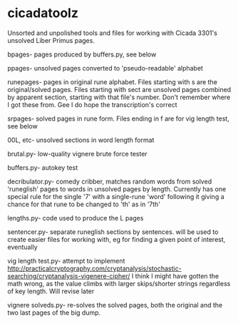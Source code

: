 # cicadatoolz
Unsorted and unpolished tools and files for working with Cicada 3301's unsolved Liber Primus pages.


bpages- pages produced by buffers.py, see below

ppages- unsolved pages converted to 'pseudo-readable' alphabet

runepages- pages in original rune alphabet. Files starting with s are the original/solved pages. Files starting with sect are unsolved pages combined by apparent section, starting with that file's number. Don't remember where I got these from. Gee I do hope the transcription's correct

srpages- solved pages in rune form. Files ending in f are for vig length test, see below


00L, etc- unsolved sections in word length format


brutal.py- low-quality vignere brute force tester

buffers.py- autokey test

decribulator.py- comedy cribber, matches random words from solved 'runeglish' pages to words in unsolved pages by length. Currently has one special rule for the single '7' with a single-rune 'word' following it giving a chance for that rune to be changed to 'th' as in '7th'


lengths.py- code used to produce the L pages

sentencer.py- separate runeglish sections by sentences. will be used to create easier files for working with, eg for finding a given point of interest, eventually

vig length test.py- attempt to implement http://practicalcryptography.com/cryptanalysis/stochastic-searching/cryptanalysis-vigenere-cipher/ I think I might have gotten the math wrong, as the value climbs with larger skips/shorter strings regardless of key length. Will revise later

vignere solveds.py- re-solves the solved pages, both the original and the two last pages of the big dump.
